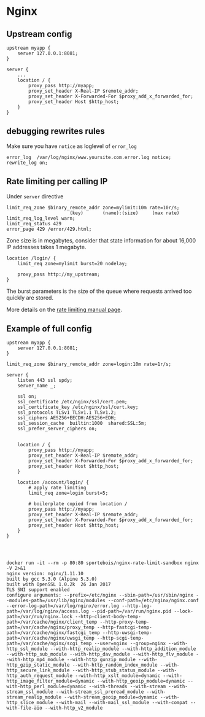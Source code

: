 # Nginx

## Upstream config

    upstream myapp {
        server 127.0.0.1:8081;
    }

    server {
        ...
        location / {
            proxy_pass http://myapp;
            proxy_set_header X-Real-IP $remote_addr;
            proxy_set_header X-Forwarded-For $proxy_add_x_forwarded_for;
            proxy_set_header Host $http_host;
        }
    }

## debugging rewrites rules

Make sure you have `notice` as loglevel of `error_log`

    error_log  /var/log/nginx/www.yoursite.com.error.log notice;
    rewrite_log on;


## Rate limiting per calling IP

Under `server` directive

    limit_req_zone $binary_remote_addr zone=mylimit:10m rate=10r/s;
                           (key)       (name):(size)     (max rate)
    limit_req_log_level warn;
    limit_req_status 429
    error_page 429 /error/429.html;


Zone size is in megabytes, consider that state information for about 16,000 IP addresses takes 1 megabyte.


    location /login/ {
        limit_req zone=mylimit burst=20 nodelay;

        proxy_pass http://my_upstream;
    }

The burst parameters is the size of the queue where requests arrived too quickly
are stored.

More details on the [rate limiting manual page](https://www.nginx.com/blog/rate-limiting-nginx/).


## Example of full config

    upstream myapp {
        server 127.0.0.1:8081;
    }

    limit_req_zone $binary_remote_addr zone=login:10m rate=1r/s;

    server {
        listen 443 ssl spdy;
        server_name _;
      
        ssl on;
        ssl_certificate /etc/nginx/ssl/cert.pem;
        ssl_certificate_key /etc/nginx/ssl/cert.key;
        ssl_protocols TLSv1 TLSv1.1 TLSv1.2;
        ssl_ciphers AES256+EECDH:AES256+EDH;
        ssl_session_cache  builtin:1000  shared:SSL:5m;
        ssl_prefer_server_ciphers on;

      
        location / {
            proxy_pass http://myapp;
            proxy_set_header X-Real-IP $remote_addr;
            proxy_set_header X-Forwarded-For $proxy_add_x_forwarded_for;
            proxy_set_header Host $http_host;
        }
        
        location /account/login/ {
            # apply rate limiting
            limit_req zone=login burst=5;
        
            # boilerplate copied from location /
            proxy_pass http://myapp;
            proxy_set_header X-Real-IP $remote_addr;
            proxy_set_header X-Forwarded-For $proxy_add_x_forwarded_for;
            proxy_set_header Host $http_host;
        }
    }




    docker run -it --rm -p 80:80 sportebois/nginx-rate-limit-sandbox nginx -V 2>&1
    nginx version: nginx/1.11.10
    built by gcc 5.3.0 (Alpine 5.3.0)
    built with OpenSSL 1.0.2k  26 Jan 2017
    TLS SNI support enabled
    configure arguments: --prefix=/etc/nginx --sbin-path=/usr/sbin/nginx --modules-path=/usr/lib/nginx/modules --conf-path=/etc/nginx/nginx.conf --error-log-path=/var/log/nginx/error.log --http-log-path=/var/log/nginx/access.log --pid-path=/var/run/nginx.pid --lock-path=/var/run/nginx.lock --http-client-body-temp-path=/var/cache/nginx/client_temp --http-proxy-temp-path=/var/cache/nginx/proxy_temp --http-fastcgi-temp-path=/var/cache/nginx/fastcgi_temp --http-uwsgi-temp-path=/var/cache/nginx/uwsgi_temp --http-scgi-temp-path=/var/cache/nginx/scgi_temp --user=nginx --group=nginx --with-http_ssl_module --with-http_realip_module --with-http_addition_module --with-http_sub_module --with-http_dav_module --with-http_flv_module --with-http_mp4_module --with-http_gunzip_module --with-http_gzip_static_module --with-http_random_index_module --with-http_secure_link_module --with-http_stub_status_module --with-http_auth_request_module --with-http_xslt_module=dynamic --with-http_image_filter_module=dynamic --with-http_geoip_module=dynamic --with-http_perl_module=dynamic --with-threads --with-stream --with-stream_ssl_module --with-stream_ssl_preread_module --with-stream_realip_module --with-stream_geoip_module=dynamic --with-http_slice_module --with-mail --with-mail_ssl_module --with-compat --with-file-aio --with-http_v2_module